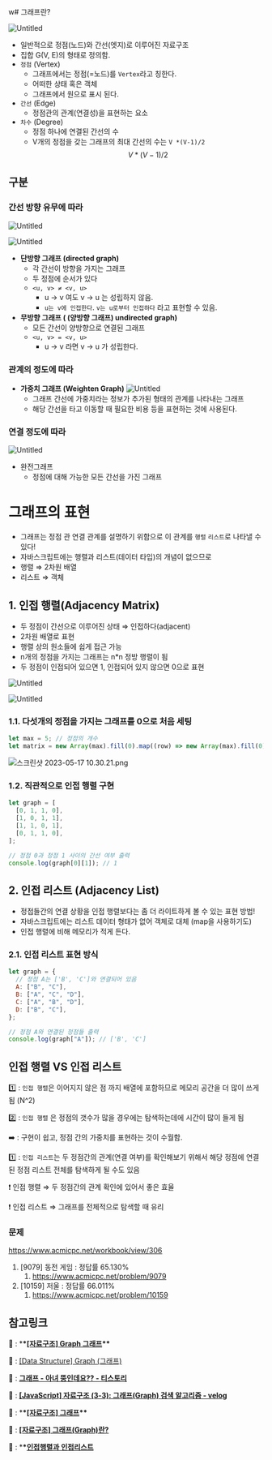 w# 그래프란?

![Untitled](https://s3-us-west-2.amazonaws.com/secure.notion-static.com/92494cc6-214b-4d42-ade1-3d60024b947e/Untitled.png)

- 일반적으로 정점(노드)와 간선(엣지)로 이루어진 자료구조
- 집합 G(V, E)의 형태로 정의함.
- `정점` (Vertex)
  - 그래프에서는 정점(=노드)를 `Vertex`라고 칭한다.
  - 어떠한 상태 혹은 객체
  - 그래프에서 원으로 표시 된다.
- `간선` (Edge)
  - 정점관의 관계(연결성)을 표현하는 요소
- `차수` (Degree)
  - 정점 하나에 연결된 간선의 수
  - V개의 정점을 갖는 그래프의 최대 간선의 수는 `V *(V-1)/2`
    $$
    V *(V-1) / 2
    $$

## 구분

### 간선 방향 유무에 따라

![Untitled](https://s3-us-west-2.amazonaws.com/secure.notion-static.com/2c431433-3f2f-4f6a-a30e-fcb1aa284cd5/Untitled.png)

![Untitled](https://s3-us-west-2.amazonaws.com/secure.notion-static.com/6cf98def-fbcf-4c40-81c4-f0cdf18b1168/Untitled.png)

- **단방향 그래프 (directed graph)**
  - 각 간선이 방향을 가지는 그래프
  - 두 정점에 순서가 있다
  - `<u, v> ≠ <v, u>`
    - u → v 여도 v → u 는 성립하지 않음.
    - `u는 v에 인접한다`. `v는 u로부터 인접하다` 라고 표현할 수 있음.
- **무방향 그래프 ( (양방향 그래프) undirected graph)**
  - 모든 간선이 양방향으로 연결된 그래프
  - `<u, v> = <v, u>`
    - u → v 라면 v → u 가 성립한다.

### 관계의 정도에 따라

- **가중치 그래프 (Weighten Graph)**
  ![Untitled](https://s3-us-west-2.amazonaws.com/secure.notion-static.com/dbcfb17b-73e9-49da-9067-ff7d7918a2b5/Untitled.png)
  - 그래프 간선에 가중치라는 정보가 추가된 형태의 관계를 나타내는 그래프
  - 해당 간선을 타고 이동할 때 필요한 비용 등을 표현하는 것에 사용된다.

### 연결 정도에 따라

![Untitled](https://s3-us-west-2.amazonaws.com/secure.notion-static.com/85e83d5f-c27f-4a2a-8430-389a24258378/Untitled.png)

- 완전그래프
  - 정점에 대해 가능한 모든 간선을 가진 그래프

# 그래프의 표현

- 그래프는 정점 관 연결 관계를 설명하기 위함으로 이 관계를 `행렬` `리스트`로 나타낼 수 있다!
- 자바스크립트에는 행렬과 리스트(데이터 타입)의 개념이 없으므로
- 행렬 ⇒ 2차원 배열
- 리스트 ⇒ 객체

## 1. 인접 행렬(Adjacency Matrix)

- 두 정점이 간선으로 이루어진 상태 ⇒ 인접하다(adjacent)
- 2차원 배열로 표현
- 행렬 상의 원소들에 쉽게 접근 가능
- n개의 정점을 가지는 그래프는 n\*n 정방 행렬이 됨
- 두 정점이 인접되어 있으면 1, 인접되어 있지 않으면 0으로 표현

![Untitled](https://s3-us-west-2.amazonaws.com/secure.notion-static.com/a1ab0b21-7bb6-43e0-a387-bbae577d5b9f/Untitled.png)

![Untitled](https://s3-us-west-2.amazonaws.com/secure.notion-static.com/276a69d9-71c9-4701-86a4-75ccb2e13c06/Untitled.png)

### 1.1. 다섯개의 정점을 가지는 그래프를 0으로 처음 세팅

```jsx
let max = 5; // 정점의 개수
let matrix = new Array(max).fill(0).map((row) => new Array(max).fill(0))3
```

![스크린샷 2023-05-17 10.30.21.png](https://s3-us-west-2.amazonaws.com/secure.notion-static.com/20d1738d-c0f0-48a3-93c4-74204dea4dfc/%E1%84%89%E1%85%B3%E1%84%8F%E1%85%B3%E1%84%85%E1%85%B5%E1%86%AB%E1%84%89%E1%85%A3%E1%86%BA_2023-05-17_10.30.21.png)

### 1.2. 직관적으로 인접 행렬 구현

```jsx
let graph = [
  [0, 1, 1, 0],
  [1, 0, 1, 1],
  [1, 1, 0, 1],
  [0, 1, 1, 0],
];

// 정점 0과 정점 1 사이의 간선 여부 출력
console.log(graph[0][1]); // 1
```

## 2. 인접 리스트 (Adjacency List)

- 정접들간의 연결 상황을 인접 행렬보다는 좀 더 라이트하게 볼 수 있는 표현 방법!
- 자바스크립트에는 리스트 데이터 형태가 없어 객체로 대체 (map을 사용하기도)
- 인접 행렬에 비해 메모리가 적게 든다.

### 2.1. 인접 리스트 표현 방식

```jsx
let graph = {
  // 정점 A는 ['B', 'C']와 연결되어 있음
  A: ["B", "C"],
  B: ["A", "C", "D"],
  C: ["A", "B", "D"],
  D: ["B", "C"],
};

// 정점 A와 연결된 정점들 출력
console.log(graph["A"]); // ['B', 'C']
```

## 인접 행렬 VS 인접 리스트

1️⃣ : `인접 행렬`은 이어지지 않은 점 까지 배열에 포함하므로 메모리 공간을 더 많이 쓰게 됨 (N^2)

2️⃣ : `인접 행렬` 은 정점의 갯수가 많을 경우에는 탐색하는데에 시간이 많이 들게 됨

➡️ : 구현이 쉽고, 정점 간의 가중치를 표현하는 것이 수월함.

1️⃣ : `인접 리스트`는 두 정점간의 관계(연결 여부)를 확인해보기 위해서 해당 정점에 연결된 정점 리스트 전체를 탐색하게 될 수도 있음

❗ 인접 행렬 ⇒ 두 정점간의 관계 확인에 있어서 좋은 효율

❗ 인접 리스트 ⇒ 그래프를 전체적으로 탐색할 때 유리

### 문제

https://www.acmicpc.net/workbook/view/306

1. [9079] 동전 게임 : 정답률 65.130%
   1. https://www.acmicpc.net/problem/9079
2. [10159] 저울 : 정답률 66.011%
   1. https://www.acmicpc.net/problem/10159

## 참고링크

🔗 : \***\*[[자료구조] Graph 그래프](https://hanamon.kr/%EC%9E%90%EB%A3%8C%EA%B5%AC%EC%A1%B0-graph-%EA%B7%B8%EB%9E%98%ED%94%84/)\*\***

🔗 : [[Data Structure] Graph (그래프)](https://sophia2730.tistory.com/entry/Data-Structure-Graph-%EA%B7%B8%EB%9E%98%ED%94%84)

🔗 : **[그래프 - 아녀 뚱인데요?? - 티스토리](https://devel-yong.tistory.com/13)**

🔗 : **[[JavaScript] 자료구조 (3-3): 그래프(Graph) 검색 알고리즘 - velog](https://velog.io/@porupit0122/JavaScript-%EC%9E%90%EB%A3%8C%EA%B5%AC%EC%A1%B0-3-3-%EA%B7%B8%EB%9E%98%ED%94%84Graph-%EA%B2%80%EC%83%89-%EC%95%8C%EA%B3%A0%EB%A6%AC%EC%A6%98)**

🔗 : \***\*[[자료구조] 그래프](https://velog.io/@tomato2532/%EA%B7%B8%EB%9E%98%ED%94%84)\*\***

🔗 : **[[자료구조] 그래프(Graph)란?](https://ongveloper.tistory.com/165)**

🔗 : \***\*[인접행렬과 인접리스트](https://charlie-junbeom-94043.tistory.com/37)**
